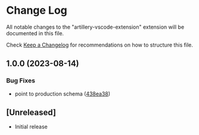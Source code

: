 # Change Log

All notable changes to the "artillery-vscode-extension" extension will be documented in this file.

Check [Keep a Changelog](http://keepachangelog.com/) for recommendations on how to structure this file.

## 1.0.0 (2023-08-14)


### Bug Fixes

* point to production schema ([438ea38](https://github.com/artilleryio/vscode-artillery/commit/438ea38249eee0b79cb43d11acd68b964d0f7476))

## [Unreleased]

- Initial release
